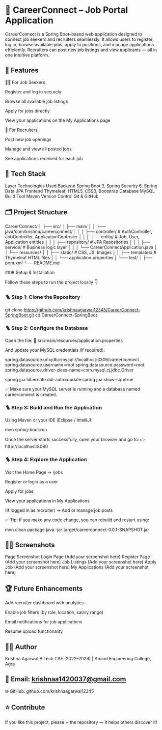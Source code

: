 # 💼 CareerConnect – Job Portal Application

CareerConnect is a Spring Boot–based web application designed to connect job seekers and recruiters seamlessly.
It allows users to register, log in, browse available jobs, apply to positions, and manage applications efficiently.
Recruiters can post new job listings and view applicants — all in one intuitive platform.

## 🚀 Features
👨‍💼 For Job Seekers

Register and log in securely

Browse all available job listings

Apply for jobs directly

View your applications on the My Applications page

🏢 For Recruiters

Post new job openings

Manage and view all posted jobs

See applications received for each job

## 🧠 Tech Stack
Layer	Technologies Used
Backend	Spring Boot 3, Spring Security 6, Spring Data JPA
Frontend	Thymeleaf, HTML5, CSS3, Bootstrap
Database	MySQL
Build Tool	Maven
Version Control	Git & GitHub
## 🗂️ Project Structure
CareerConnect/
│
├── src/
│   ├── main/
│   │   ├── java/com/krishna/careerconnect/
│   │   │   ├── controller/        # AuthController, JobController, ApplicationController
│   │   │   ├── entity/            # Job, User, Application entities
│   │   │   ├── repository/        # JPA Repositories
│   │   │   ├── service/           # Business logic layer
│   │   │   └── CareerConnectApplication.java
│   │   └── resources/
│   │       ├── static/            # CSS, JS, Images
│   │       ├── templates/         # Thymeleaf HTML files
│   │       └── application.properties
│   └── test/
│
├── pom.xml
└── README.md

##⚙️ Setup & Installation

Follow these steps to run the project locally 👇

### 🪜 Step 1: Clone the Repository
git clone https://github.com/krishnaagarwal12345/CareerConnect-SpringBoot.git
cd CareerConnect-SpringBoot

### 🪜 Step 2: Configure the Database

Open the file:
📄 src/main/resources/application.properties

And update your MySQL credentials (if required):

spring.datasource.url=jdbc:mysql://localhost:3306/careerconnect
spring.datasource.username=root
spring.datasource.password=root
spring.datasource.driver-class-name=com.mysql.cj.jdbc.Driver

spring.jpa.hibernate.ddl-auto=update
spring.jpa.show-sql=true


✅ Make sure your MySQL server is running and a database named careerconnect is created.

### 🪜 Step 3: Build and Run the Application

Using Maven or your IDE (Eclipse / IntelliJ):

mvn spring-boot:run


Once the server starts successfully, open your browser and go to:
👉 http://localhost:8080

### 🪜 Step 4: Explore the Application

Visit the Home Page → /jobs

Register or login as a user

Apply for jobs

View your applications in My Applications

(If logged in as recruiter) → Add or manage job posts

✅ Tip: If you make any code change, you can rebuild and restart using:

mvn clean package
java -jar target/careerconnect-0.0.1-SNAPSHOT.jar

## 🧑‍💻 Screenshots
Page	Screenshot
Login Page	(Add your screenshot here)
Register Page	(Add your screenshot here)
Job Listings	(Add your screenshot here)
Apply Job	(Add your screenshot here)
My Applications	(Add your screenshot here)
## 🏆 Future Enhancements

Add recruiter dashboard with analytics

Enable job filters (by role, location, salary range)

Email notifications for job applications

Resume upload functionality

## 👨‍💻 Author

Krishna Agarwal
B.Tech CSE (2022–2026) | Anand Engineering College, Agra
## 📧 Email: krishnaa1420037@gmail.com

🌐 GitHub: github.com/krishnaagarwal12345

## ⭐ Contribute

If you like this project, please ⭐ the repository — it helps others discover it!
